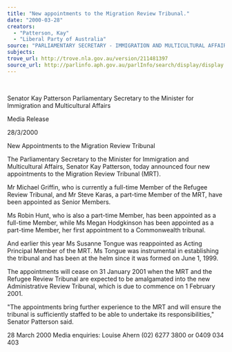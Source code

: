 ```yaml
---
title: "New appointments to the Migration Review Tribunal."
date: "2000-03-28"
creators:
  - "Patterson, Kay"
  - "Liberal Party of Australia"
source: "PARLIAMENTARY SECRETARY - IMMIGRATION AND MULTICULTURAL AFFAIRS"
subjects:
trove_url: http://trove.nla.gov.au/version/211481397
source_url: http://parlinfo.aph.gov.au/parlInfo/search/display/display.w3p;query=Id%3A%22media/pressrel/H4416%22
---
```


  

 Senator Kay Patterson Parliamentary Secretary to the Minister for Immigration and Multicultural Affairs

 Media Release

 28/3/2000

 New Appointments to the Migration Review Tribunal

 The Parliamentary Secretary to the Minister for Immigration and Multicultural Affairs, Senator Kay Patterson, today announced four new appointments to the Migration Review Tribunal (MRT).

 Mr Michael Griffin, who is currently a full-time Member of the Refugee Review Tribunal, and Mr Steve Karas, a part-time Member of the MRT, have been appointed as Senior Members. 

 Ms Robin Hunt, who is also a part-time Member, has been appointed as a full-time Member, while Ms Megan Hodgkinson has been appointed as a part-time Member, her first appointment to a Commonwealth tribunal.

 And earlier this year Ms Susanne Tongue was reappointed as Acting Principal Member of the MRT. Ms Tongue was instrumental in establishing the tribunal and has been at the helm since it was formed on June 1, 1999.

 The appointments will cease on 31 January 2001 when the MRT and the Refugee Review Tribunal are expected to be amalgamated into the new Administrative Review Tribunal, which is due to commence on 1 February 2001.

 "The appointments bring further experience to the MRT and will ensure the tribunal is sufficiently staffed to be able to undertake its responsibilities," Senator Patterson said.

 28 March 2000 Media enquiries: Louise Ahern (02) 6277 3800 or 0409 034 403

  

  

